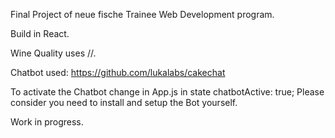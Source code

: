 Final Project of neue fische Trainee Web Development program.

Build in React.

Wine Quality uses //.

Chatbot used: https://github.com/lukalabs/cakechat

To activate the Chatbot change in App.js in state chatbotActive: true;
Please consider you need to install and setup the Bot yourself.

Work in progress.
